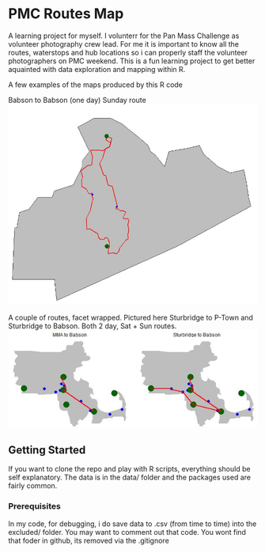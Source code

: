 # PMC Routes Map

A learning project for myself.  I volunterr for the Pan Mass Challenge as volunteer photography crew lead.  For me it is important to know all the routes, waterstops and hub locations so i can properly staff the volunteer photographers on PMC weekend.  This is a fun learning project to get better aquainted with data exploration and mapping within R.


A few examples of the maps produced by this R code

Babson to Babson (one day) Sunday route
![Babson To Babson PMC Route Image](/images/bab_2_bab.JPG)


A couple of routes, facet wrapped.  Pictured here Sturbridge to P-Town and Sturbridge to Babson.  Both 2 day, Sat + Sun routes.
![Babson To Babson PMC Route Image](/images/facet_wrap.JPG)


## Getting Started

If you want to clone the repo and play with R scripts, everything should be self explanatory.  The data is in the data/ folder and the packages used are fairly common.


### Prerequisites

In my code, for debugging, i do save data to .csv (from time to time) into the excluded/ folder.  You may want to comment out that code.  You wont find that foder in github, its removed via the .gitignore




